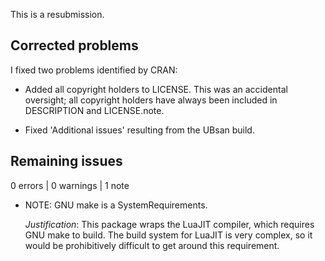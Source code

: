 This is a resubmission.

## Corrected problems

I fixed two problems identified by CRAN:

-   Added all copyright holders to LICENSE. This was an accidental oversight; all copyright holders have always been included in DESCRIPTION and LICENSE.note.

-   Fixed 'Additional issues' resulting from the UBsan build.

## Remaining issues

0 errors \| 0 warnings \| 1 note

-   NOTE: GNU make is a SystemRequirements.

    *Justification*: This package wraps the LuaJIT compiler, which requires GNU make to build. The build system for LuaJIT is very complex, so it would be prohibitively difficult to get around this requirement.
